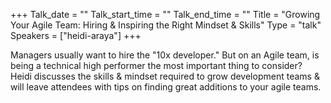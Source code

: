 +++
Talk_date = ""
Talk_start_time = ""
Talk_end_time = ""
Title = "Growing Your Agile Team: Hiring & Inspiring the Right Mindset & Skills"
Type = "talk"
Speakers = ["heidi-araya"]
+++

Managers usually want to hire the "10x developer." But on an Agile team, is being a technical high performer the most important thing to consider? Heidi discusses the skills & mindset required to grow development teams & will leave attendees with tips on finding great additions to your agile teams.
